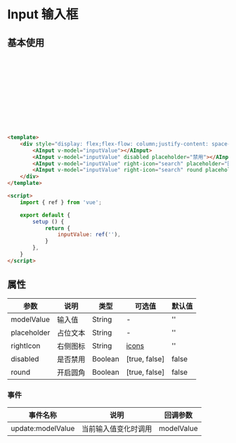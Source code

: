 <script>
    import { ref } from 'vue';
    import AInput from '@/components/input';

    export default {
        components: { AInput },
        setup () {
            return {
                inputValue: ref(''),
            }
        },
    }
</script>

# Input 输入框

## 基本使用

<div style="display: flex;flex-flow: column;justify-content: space-between;height: 164px;">
    <AInput v-model="inputValue"></AInput>
    <AInput v-model="inputValue" disabled placeholder="禁用"></AInput>
    <AInput v-model="inputValue" right-icon="search" placeholder="图标"></AInput>
    <AInput v-model="inputValue" right-icon="search" round placeholder="圆角"></AInput>
</div>


```html
<template>
    <div style="display: flex;flex-flow: column;justify-content: space-between;height: 164px;">
        <AInput v-model="inputValue"></AInput>
        <AInput v-model="inputValue" disabled placeholder="禁用"></AInput>
        <AInput v-model="inputValue" right-icon="search" placeholder="图标"></AInput>
        <AInput v-model="inputValue" right-icon="search" round placeholder="圆角"></AInput>
    </div>
</template>

<script>
    import { ref } from 'vue';

    export default {
        setup () {
            return {
                inputValue: ref(''),
            }
        },
    }
</script>
```

## 属性

| 参数 | 说明 | 类型 | 可选值 | 默认值 |
|------|------|------|------|------|
| modelValue | 输入值 | String  | - | '' |
| placeholder | 占位文本 | String  | - | '' |
| rightIcon | 右侧图标 | String | [icons](icon) | '' |
| disabled | 是否禁用 | Boolean | [true, false] | false |
| round | 开启圆角 | Boolean | [true, false] | false |

### 事件

| 事件名称 | 说明 | 回调参数 |
|------|------|------|
| update:modelValue | 当前输入值变化时调用 | modelValue |

